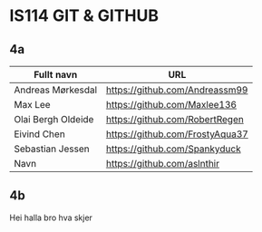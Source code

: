 # IS114 GIT & GITHUB

## 4a

| Fullt navn | URL |
| --- | --- |
| Andreas Mørkesdal| https://github.com/Andreassm99 |
| Max Lee | https://github.com/Maxlee136 |
| Olai Bergh Oldeide | https://github.com/RobertRegen |
| Eivind Chen | https://github.com/FrostyAqua37 |
| Sebastian Jessen | https://github.com/Spankyduck |
| Navn | https://github.com/aslnthir |

## 4b
Hei
halla bro hva skjer
